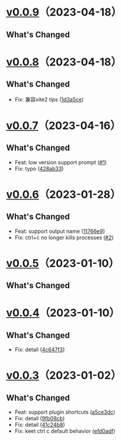 # [v0.0.9](https://github.com/kinfuy/vite-plugin-shortcuts/compare/v0.0.8...v0.0.9)（2023-04-18）


## What's Changed
# [v0.0.8](https://github.com/kinfuy/vite-plugin-shortcuts/compare/v0.0.7...v0.0.8)（2023-04-18）


## What's Changed
  - Fix: 兼容vite2 tips ([1d3a5ce](https://github.com/kinfuy/vite-plugin-shortcuts/commit/1d3a5ce))
# [v0.0.7](https://github.com/kinfuy/vite-plugin-shortcuts/compare/v0.0.6...v0.0.7)（2023-04-16）


## What's Changed
  - Feat: low version support prompt ([#1](https://github.com/kinfuy/vite-plugin-shortcuts/pull/#1))
  - Fix: typo ([428ab33](https://github.com/kinfuy/vite-plugin-shortcuts/commit/428ab33))
# [v0.0.6](https://github.com/kinfuy/vite-plugin-shortcuts/compare/v0.0.5...v0.0.6)（2023-01-28）


## What's Changed
  - Feat: support output name ([11766e9](https://github.com/kinfuy/vite-plugin-shortcuts/commit/11766e9))
  - Fix: ctrl+c no longer kills processes ([#2](https://github.com/kinfuy/vite-plugin-shortcuts/pull/#2))
# [v0.0.5](https://github.com/kinfuy/vite-plugin-shortcuts/compare/v0.0.4...v0.0.5)（2023-01-10）


## What's Changed
# [v0.0.4](https://github.com/kinfuy/vite-plugin-shortcuts/compare/v0.0.3...v0.0.4)（2023-01-10）


## What's Changed
  - Fix: detail ([4c647f3](https://github.com/kinfuy/vite-plugin-shortcuts/commit/4c647f3))
# [v0.0.3](https://github.com/kinfuy/vite-plugin-shortcuts/compare/v0.0.3)（2023-01-02）


## What's Changed
  - Feat: support plugin shortcuts ([a5ce3dc](https://github.com/kinfuy/vite-plugin-shortcuts/commit/a5ce3dc))
  - Fix: detail ([9fb08cb](https://github.com/kinfuy/vite-plugin-shortcuts/commit/9fb08cb))
  - Fix: detail ([41c24b8](https://github.com/kinfuy/vite-plugin-shortcuts/commit/41c24b8))
  - Fix: keet ctrl c default behavior ([efd0adf](https://github.com/kinfuy/vite-plugin-shortcuts/commit/efd0adf))